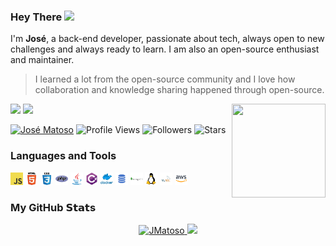 ### Hey There <img src="https://media.giphy.com/media/hvRJCLFzcasrR4ia7z/giphy.gif" width="25"> 
 
I'm <b>José</b>, a back-end developer, passionate about tech, always open to new challenges and always ready to learn. I am also an open-source enthusiast and maintainer. <br> 

> I learned a lot from the open-source community and I love how collaboration 
and knowledge sharing happened through open-source.

<img align ="right" src = "https://i.imgur.com/w4pKOQi.jpg" width="150" height="150">

<a href = "mailto:jos3matosoj@gmail.com"><img src="https://img.shields.io/badge/-Gmail-%23333?style=for-the-badge&logo=gmail&logoColor=white" target="_blank"></a>
<a href="https://www.linkedin.com/in/josematoso/" target="_blank"><img src="https://img.shields.io/badge/-LinkedIn-%230077B5?style=for-the-badge&logo=linkedin&logoColor=white" target="_blank"></a> 

[![José Matoso](https://img.shields.io/badge/José-Matoso-<COLOR>.svg)](https://shields.io/) ![Profile Views](https://komarev.com/ghpvc/?username=jmatoso&color=green) ![Followers](https://img.shields.io/github/followers/jmatoso) ![Stars](https://img.shields.io/github/stars/jmatoso?label=Profile%20Stars&logo=Profile%20stars&logoColor=g) 

### Languages and Tools 
<code><img height="20" src="https://raw.githubusercontent.com/github/explore/80688e429a7d4ef2fca1e82350fe8e3517d3494d/topics/javascript/javascript.png"></code>
<code><img height="20" src="https://raw.githubusercontent.com/github/explore/80688e429a7d4ef2fca1e82350fe8e3517d3494d/topics/html/html.png"></code>
<code><img height="20" src="https://raw.githubusercontent.com/github/explore/80688e429a7d4ef2fca1e82350fe8e3517d3494d/topics/css/css.png"></code>
<code><img height="20" src="https://raw.githubusercontent.com/github/explore/80688e429a7d4ef2fca1e82350fe8e3517d3494d/topics/php/php.png"></code>
<code><img height="20" src="https://raw.githubusercontent.com/devicons/devicon/master/icons/java/java-original.svg"></code>
<code><img height="20" src="https://raw.githubusercontent.com/devicons/devicon/master/icons/csharp/csharp-original.svg"></code>
<code><img height="20" src="https://raw.githubusercontent.com/github/explore/80688e429a7d4ef2fca1e82350fe8e3517d3494d/topics/docker/docker.png"></code>
<code><img height="20" src="https://raw.githubusercontent.com/github/explore/80688e429a7d4ef2fca1e82350fe8e3517d3494d/topics/sql/sql.png"></code>
<code><img height="20" src="https://raw.githubusercontent.com/github/explore/80688e429a7d4ef2fca1e82350fe8e3517d3494d/topics/mongodb/mongodb.png"></code>
<code><img height="20" src="https://raw.githubusercontent.com/github/explore/80688e429a7d4ef2fca1e82350fe8e3517d3494d/topics/linux/linux.png"></code>
<code><img height="20" src="https://raw.githubusercontent.com/github/explore/80688e429a7d4ef2fca1e82350fe8e3517d3494d/topics/mysql/mysql.png"></code>
<code><img height="20" src="https://raw.githubusercontent.com/github/explore/80688e429a7d4ef2fca1e82350fe8e3517d3494d/topics/aws/aws.png"></code>

### My GitHub 𝗦𝘁𝗮𝘁s
<div align="center" style="display: inline_block">
  <a href="https://github.com/jmatoso">
  <img height="180em" src="https://github-readme-stats.vercel.app/api?username=jmatoso&show_icons=true&include_all_commits=true&count_private=true" alt="JMatoso" />   
  <img height="180em"  src="https://github-readme-stats.vercel.app/api/top-langs/?username=jmatoso&show_icons=truei&layout=compact&langs_count=7"/>
</div> 
